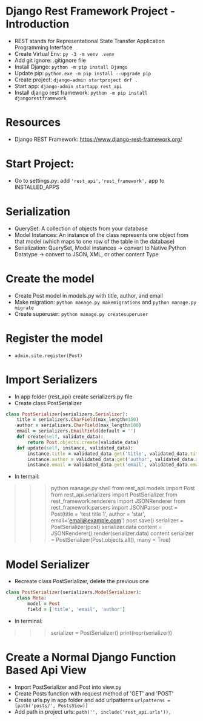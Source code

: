 # Django Rest Framework Project - Introduction
- REST stands for Representational State Transfer Application Programming Interface
- Create Virtual Env: ```py -3 -m venv .venv```
- Add git ignore: .gitignore file
- Install Django: ```python -m pip install Django```
- Update pip: ```python.exe -m pip install --upgrade pip```
- Create project: ```django-admin startproject drf .```
- Start app: ```django-admin startapp rest_api```
- Install django rest framework: ```python -m pip install djangorestframework```

# Resources
- Django REST Framework: https://www.django-rest-framework.org/

# Start Project:
- Go to settings.py: add ```'rest_api','rest_framework',``` app to INSTALLED_APPS

# Serialization
- QuerySet: A collection of objects from your database
- Model Instances: An instance of the class represents one object from that model (which maps to one row of the table in the database)
- Serialization: QuerySet, Model instances -> convert to Native Python Datatype -> convert to JSON, XML, or other content Type

# Create the model
- Create Post model in models.py with title, author, and email
- Make migration: ```python manage.py makemigrations``` and ```python manage.py migrate```
- Create superuser: ```python manage.py createsuperuser```

# Register the model
- ```admin.site.register(Post)```

# Import Serializers
- In app folder (rest_api) create serializers.py file
- Create class PostSerializer
```ruby
class PostSerializer(serializers.Serializer):
    title = serializers.CharField(max_length=150)
    author = serializers.CharField(max_length=100)
    email = serializers.EmailField(default = '')
    def create(self, validate_data):
        return Post.objects.create(validate_data)
    def update(self, instance, validated_data):
        instance.title = validated_data.get('title', validated_data.title)
        instance.author = validated_data.get('author', validated_data.author)
        instance.email = validated_data.get('email', validated_data.email)
```
- In termail: 
>>> python manage.py shell
>>> from rest_api.models import Post
>>> from rest_api.serializers import PostSerializer
>>> from rest_framework.renderers import JSONRenderer
>>> from rest_framework.parsers import JSONParser
>>> post = Post(title = 'test title 1', author = 'star', email='email@example.com')
>>> post.save()
>>> serializer = PostSerializer(post)
>>> serializer.data
>>> content = JSONRenderer().render(serializer.data)
>>> content
>>> serializer = PostSerializer(Post.objects.all(), many = True)

# Model Serializer
- Recreate class PostSerializer, delete the previous one
```ruby
class PostSerializer(serializers.ModelSerializer):
    class Meta:
        model = Post
        field = ['title', 'email', 'author']
```
- In terminal:
>>> serializer = PostSerializer()
>>> print(repr(serializer))

# Create a Normal Django Function Based Api View
- Import PostSerializer and Post into view.py
- Create Posts function with request method of 'GET' and 'POST'
- Create urls.py in app folder and add urlpatterns ```urlpatterns = [path('posts/', PostsView)]```
- Add path in project urls: ```path('', include('rest_api.urls')),```

